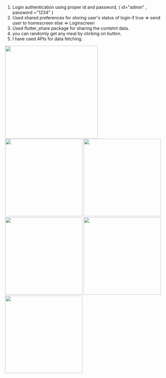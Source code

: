 1) Login authentication using proper id and password, ( id="admin" , password ="1234" )
2) Used shared preferences for storing user's status of login if true => send user to homescreen else => Loginscreen
3) Used flutter_share package for sharing the contetnt data.
4) you can randomly get any meal by clicking on button. 
5) I have used APIs for data fetching.

<img src="https://user-images.githubusercontent.com/46574484/219851284-f9c44147-a8c6-4abb-8052-3514f1a628a5.png" width="300">
<img src="https://user-images.githubusercontent.com/46574484/219851387-2253648e-a355-4549-8872-949e0d0840b5.png" width="250">
<img src="https://user-images.githubusercontent.com/46574484/219851405-bd176482-8c43-457f-8a77-ee30be7cc95f.png" width="250">
<img src="https://user-images.githubusercontent.com/46574484/219851411-3b200390-f5b9-4451-90b9-dcbfac11c768.png" width="250">
<img src="https://user-images.githubusercontent.com/46574484/219851429-2dee2f27-389b-4a25-bd0b-2d57f042c276.png" width="250">
<img src="https://user-images.githubusercontent.com/46574484/219851435-334367a9-5f5f-4005-98fc-c31b97cf7952.png" width="250">


